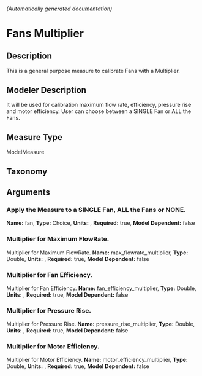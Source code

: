 ###### (Automatically generated documentation)

# Fans Multiplier

## Description

This is a general purpose measure to calibrate Fans with a Multiplier.

## Modeler Description

It will be used for calibration maximum flow rate, efficiency, pressure rise and motor efficiency. User can choose between a SINGLE Fan or ALL the Fans.

## Measure Type

ModelMeasure

## Taxonomy

## Arguments

### Apply the Measure to a SINGLE Fan, ALL the Fans or NONE.

**Name:** fan,
**Type:** Choice,
**Units:** ,
**Required:** true,
**Model Dependent:** false

### Multiplier for Maximum FlowRate.

Multiplier for Maximum FlowRate.
**Name:** max_flowrate_multiplier,
**Type:** Double,
**Units:** ,
**Required:** true,
**Model Dependent:** false

### Multiplier for Fan Efficiency.

Multiplier for Fan Efficiency.
**Name:** fan_efficiency_multiplier,
**Type:** Double,
**Units:** ,
**Required:** true,
**Model Dependent:** false

### Multiplier for Pressure Rise.

Multiplier for Pressure Rise.
**Name:** pressure_rise_multiplier,
**Type:** Double,
**Units:** ,
**Required:** true,
**Model Dependent:** false

### Multiplier for Motor Efficiency.

Multiplier for Motor Efficiency.
**Name:** motor_efficiency_multiplier,
**Type:** Double,
**Units:** ,
**Required:** true,
**Model Dependent:** false
